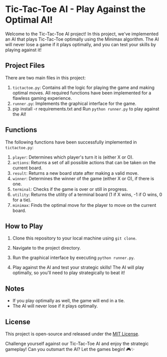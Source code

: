 # Tic-Tac-Toe AI - Play Against the Optimal AI!

Welcome to the Tic-Tac-Toe AI project! In this project, we've implemented an AI that plays Tic-Tac-Toe optimally using the Minimax algorithm. The AI will never lose a game if it plays optimally, and you can test your skills by playing against it!

## Project Files

There are two main files in this project:
1. `tictactoe.py`: Contains all the logic for playing the game and making optimal moves. All required functions have been implemented for a flawless gaming experience.
2. `runner.py`: Implements the graphical interface for the game.
3.  pip install -r requirements.txt and Run `python runner.py` to play against the AI!

## Functions

The following functions have been successfully implemented in `tictactoe.py`:

1. `player`: Determines which player's turn it is (either X or O).
2. `actions`: Returns a set of all possible actions that can be taken on the current board.
3. `result`: Returns a new board state after making a valid move.
4. `winner`: Determines the winner of the game (either X or O), if there is one.
5. `terminal`: Checks if the game is over or still in progress.
6. `utility`: Returns the utility of a terminal board (1 if X wins, -1 if O wins, 0 for a tie).
7. `minimax`: Finds the optimal move for the player to move on the current board.

## How to Play

1. Clone this repository to your local machine using `git clone`.

2. Navigate to the project directory.

3. Run the graphical interface by executing `python runner.py`.

4. Play against the AI and test your strategic skills! The AI will play optimally, so you'll need to play strategically to beat it!

## Notes

- If you play optimally as well, the game will end in a tie.
- The AI will never lose if it plays optimally.


## License

This project is open-source and released under the [MIT License](https://opensource.org/licenses/MIT).

Challenge yourself against our Tic-Tac-Toe AI and enjoy the strategic gameplay! Can you outsmart the AI? Let the games begin! 🎮✨
